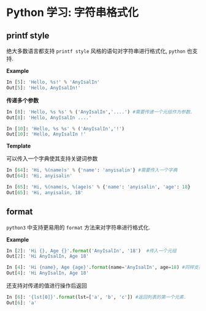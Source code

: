 # Python 学习: 字符串格式化

## printf style

绝大多数语言都支持 `printf style` 风格的语句对字符串进行格式化, `python` 也支持.

**Example**
```python
In [5]: 'Hello, %s!' % 'AnyIsalIn'
Out[5]: 'Hello, AnyIsalIn!'
```

**传递多个参数**

```python
In [8]: 'Hello, %s %s' % ('AnyIsalIn','....') #需要传递一个元组作为参数.
Out[8]: 'Hello, AnyIsalIn ....'

In [10]: 'Hello, %s %s' % ('AnyIsalIn','!')
Out[10]: 'Hello, AnyIsalIn !'
```
**Template**

可以传入一个字典使其支持关键词参数

```python
In [64]: 'Hi, %(name)s' % {'name': 'anyisalin'} #需要传入一个字典
Out[64]: 'Hi, anyisalin'

In [65]: 'Hi, %(name)s, %(age)s' % {'name': 'anyisalin', 'age': 18}
Out[65]: 'Hi, anyisalin, 18'
```

## format

`python3` 中支持更易用的 `format` 方法来对字符串进行格式化.

**Example**

```python
In [2]: 'Hi {}, Age {}'.format('AnyIsalIn', '18')  #传入一个元组
Out[2]: 'Hi AnyIsalIn, Age 18'

In [4]: 'Hi {name}, Age {age}'.format(name='AnyIsalIn', age=18) #同样支持关键字参数
Out[4]: 'Hi AnyIsalIn, Age 18'
```

还支持对传递的值进行操作后返回

```python
In [6]: '{lst[0]}'.format(lst=['a', 'b', 'c']) #返回列表的第一个元素.
Out[6]: 'a'

```
